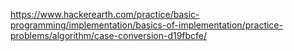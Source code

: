 https://www.hackerearth.com/practice/basic-programming/implementation/basics-of-implementation/practice-problems/algorithm/case-conversion-d19fbcfe/
